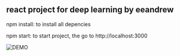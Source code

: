 ## react project for deep learning by eeandrew

npm install: to install all depencies

npm start: to start project, the go to http://localhost:3000


![DEMO](https://upload-images.jianshu.io/upload_images/2362670-67d817ea27b09dce.gif?imageMogr2/auto-orient/)
